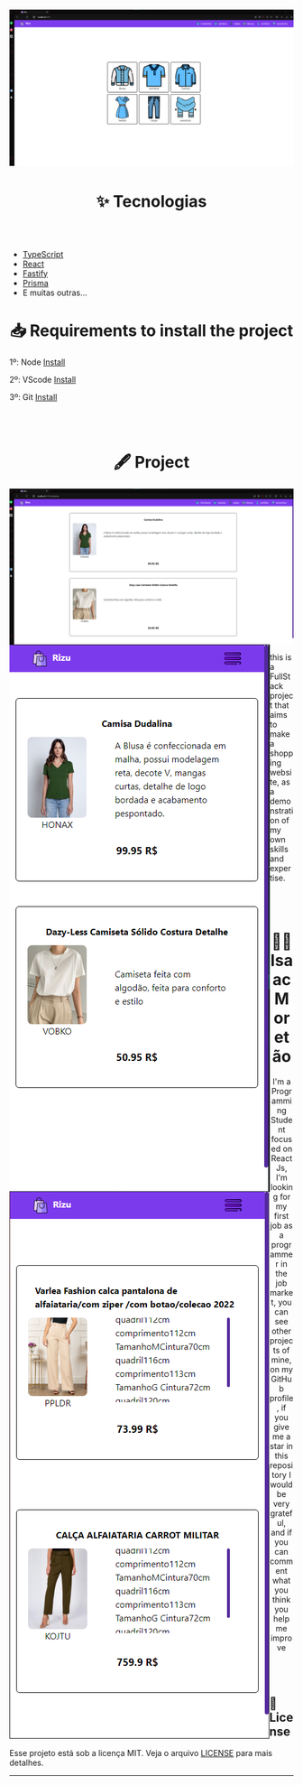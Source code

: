 <h1 align="center">
  <img src="./web/src/assets/Images-web/Home-Pc.png" alt="Wallpaper-do-projeto">
</h1>

<h1 align="center">
 ✨ Tecnologias
</h1>

<br/><br/>

- [TypeScript](https://www.typescriptlang.org/)
- [React](https://reactjs.org/)
- [Fastify](https://www.fastify.io/)
- [Prisma](https://www.prisma.io/)
- E muitas outras…
 
<h1 align="center">
  📥 Requirements to install the project
</h1>

<p>
  1º: Node <a href='https://nodejs.org/en/'> Install </a> <br/>

  2º: VScode <a href='https://code.visualstudio.com/download'> Install </a> <br/>

  3º: Git <a href='https://git-scm.com/downloads'> Install </a> <br/>
</p>

<br/><br/>

<h1 align="center">
  🖋️ Project
</h1>
<p align="center">
  <img
    src="./web/src/assets/Images-web/web-products.png"
    alt="Wallpaper-do-projeto"
    align="center"
  />
  <img
    src="./web/src/assets/Images-web/mobile-web.png"
    alt="Wallpaper-do-projeto"
    align="left"
  />
  <img
    src="./web/src/assets/Images-web/mobile-web(2).png"
    alt="Wallpaper-do-projeto"
    align="left"
  />

  this is a FullStack project that aims to make a shopping website,
  as a demonstration of my own skills and expertise.
</p>

<br/><br/>

<h1 align="center">
  🙋‍♂️ Isaac Moretão 
</h1>

<p align="center">
  I'm a Programming Student focused on ReactJs, I'm looking for my first job 
  as a programmer in the job market, you can see other projects of mine, on my GitHub profile,
  if you give me a star in this repository I would be very grateful, and if you can comment what you think you help me improve <br />
</p>

<br/><br/>

## 📝 License

Esse projeto está sob a licença MIT. Veja o arquivo [LICENSE](LICENSE) para mais detalhes.

---
